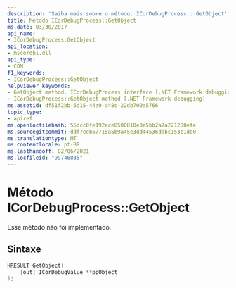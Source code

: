 ```yaml
---
description: 'Saiba mais sobre o método: ICorDebugProcess:: GetObject'
title: Método ICorDebugProcess::GetObject
ms.date: 03/30/2017
api_name:
- ICorDebugProcess.GetObject
api_location:
- mscordbi.dll
api_type:
- COM
f1_keywords:
- ICorDebugProcess::GetObject
helpviewer_keywords:
- GetObject method, ICorDebugProcess interface [.NET Framework debugging]
- ICorDebugProcess::GetObject method [.NET Framework debugging]
ms.assetid: df51f2bb-6d15-44a9-a48c-22db700a5766
topic_type:
- apiref
ms.openlocfilehash: 55dcc8fe192ece8500810e3e5bb2a7a221280efe
ms.sourcegitcommit: ddf7edb67715a5b9a45e3dd44536dabc153c1de0
ms.translationtype: MT
ms.contentlocale: pt-BR
ms.lasthandoff: 02/06/2021
ms.locfileid: "99746835"
---
```

# <a name="icordebugprocessgetobject-method"></a>Método ICorDebugProcess::GetObject

Esse método não foi implementado.  
  
## <a name="syntax"></a>Sintaxe  
  
```cpp  
HRESULT GetObject(  
    [out] ICorDebugValue **ppObject  
);  
```
